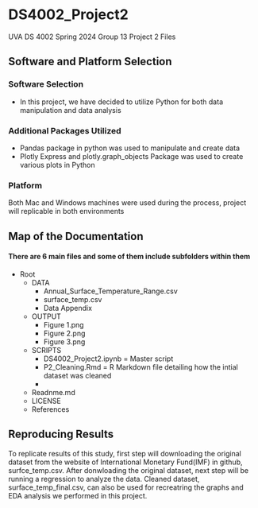 # DS4002_Project2
UVA DS 4002 Spring 2024 Group 13 Project 2 Files
## Software and Platform Selection
### Software Selection
- In this project, we have decided to utilize Python for both data manipulation and data analysis
### Additional Packages Utilized
- Pandas package in python was used to manipulate and create data
- Plotly Express and plotly.graph_objects Package was used to create various plots in Python

### Platform 
Both Mac and Windows machines were used during the process, project will replicable in both environments

## Map of the Documentation
#### There are 6 main files and some of them include subfolders within them 
- Root
  - DATA
    - Annual_Surface_Temperature_Range.csv
    - surface_temp.csv
    - Data Appendix
  - OUTPUT
    - Figure 1.png
    - Figure 2.png
    - Figure 3.png
  - SCRIPTS
    -  DS4002_Project2.ipynb = Master script
    -  P2_Cleaning.Rmd = R Markdown file detailing how the intial dataset was cleaned
    - 
  - Readnme.md
  - LICENSE
  - References

## Reproducing Results
To replicate results of this study, first step will downloading the original dataset from the website of International Monetary Fund(IMF) in github, surfce_temp.csv.
After donwloading the original dataset, next step will be running a regression to analyze the data. Cleaned dataset, surface_temp_final.csv, can also be used for recreatring the graphs and EDA analysis we performed in this project.
